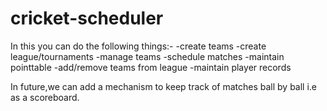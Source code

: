 # cricket-scheduler
In this you can do the following things:-
-create teams
-create league/tournaments
-manage teams
-schedule matches
-maintain pointtable
-add/remove teams from league
-maintain player records

In future,we can add a mechanism to keep track of matches ball by ball i.e as a scoreboard.
